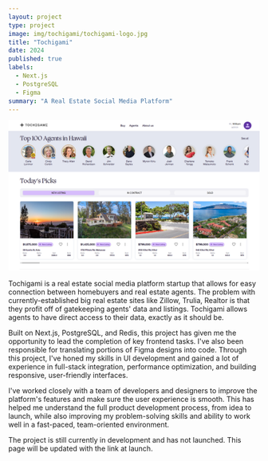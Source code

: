 ```yaml
---
layout: project
type: project
image: img/tochigami/tochigami-logo.jpg
title: "Tochigami"
date: 2024
published: true
labels:
  - Next.js
  - PostgreSQL
  - Figma
summary: "A Real Estate Social Media Platform"
---
```


<img class="img-fluid" src="../img/tochigami/tochigami-homepage.png">

Tochigami is a real estate social media platform startup that allows for easy connection between homebuyers and real estate agents. The problem with currently-established big real estate sites like Zillow, Trulia, Realtor is that they profit off of gatekeeping agents' data and listings. Tochigami allows agents to have direct access to their data, exactly as it should be.

Built on Next.js, PostgreSQL, and Redis, this project has given me the opportunity to lead the completion of key frontend tasks. I've also been responsible for translating portions of Figma designs into code. Through this project, I've honed my skills in UI development and gained a lot of experience in full-stack integration, performance optimization, and building responsive, user-friendly interfaces.

I've worked closely with a team of developers and designers to improve the platform's features and make sure the user experience is smooth. This has helped me understand the full product development process, from idea to launch, while also improving my problem-solving skills and ability to work well in a fast-paced, team-oriented environment.

The project is still currently in development and has not launched. This page will be updated with the link at launch.
